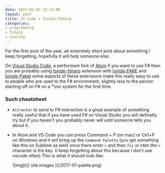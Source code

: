 ```yaml
---
date: 2017-01-02 23:13:00
layout: post
title: VS Code + Ionide-FSharp
categories:
- programming
- fsharp
- tooling
---
```


For the first post of the year, an extermely short post about something I keep forgetting, hopefully it will help someone else.

On [Visual Studio Code](http://code.visualstudio.com/), a performant fork of [Atom](http://atom.io/) if you want to use F\# then 
you are probably using [Ionide-fsharp](https://marketplace.visualstudio.com/items?itemName=Ionide.Ionide-fsharp) extension with [Ionide-FAKE](https://marketplace.visualstudio.com/items?itemName=Ionide.Ionide-fake) and [Ionide-Paket](https://marketplace.visualstudio.com/items?itemName=Ionide.Ionide-paket) some aspects of these
extensions make this really easy to use to people who are used to the F# environment, slightly less to the person starting off on F\# on a  *\nix system for the first time.

### Such cheatsheet

 * `Alt+enter` to send to F\# interactive is a great example of something really useful that if you have used F\# on Visual Studio you 
   will definetly try but if you haven't you probably never will until someone tells you about it.
 * In Atom and VS Code you can press Command + P (on mac) or Ctrl+P on Windows and it will bring up the `Command Palette` (you get 
   something like this on Sublime as well) once there enter `>` and then `fsi` or `FAKE` the `>` character is the key. (I keep forgetting about 
   this because I don't use vscode often)
   This is what it should look like:
 
   ![img]({{ site.images }}/2017-01-palete.png)
 
